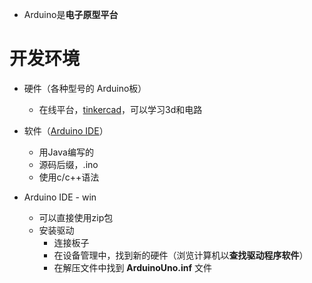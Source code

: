 - Arduino是**电子原型平台**

# 开发环境
- 硬件（各种型号的 Arduino板）
	- 在线平台，[tinkercad](https://www.tinkercad.com/)，可以学习3d和电路
- 软件（[Arduino IDE](https://www.arduino.cc/en/software)）
	- 用Java编写的
	- 源码后缀，.ino
	- 使用c/c++语法

- Arduino IDE - win
	- 可以直接使用zip包
	- 安装驱动
		- 连接板子
		- 在设备管理中，找到新的硬件（浏览计算机以**查找驱动程序软件**）
		- 在解压文件中找到 **ArduinoUno.inf** 文件
